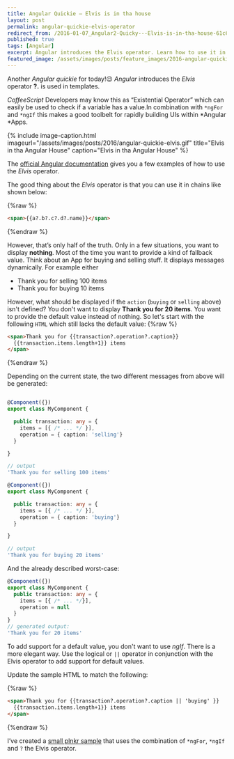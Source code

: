 ```yaml
---
title: Angular Quickie — Elvis is in tha house
layout: post
permalink: angular-quickie-elvis-operator
redirect_from: /2016-01-07_Angular2-Quicky---Elvis-is-in-tha-house-61c6a714dfe3
published: true
tags: [Angular]
excerpt: Angular introduces the Elvis operator. Learn how to use it in templates and how to build more efficient HTML templates for your Angular components.
featured_image: /assets/images/posts/feature_images/2016-angular-quickie.jpg
---
```

Another *Angular quickie* for today!😉 *Angular* introduces the *Elvis* operator **?.** is used in templates.

*CoffeeScript* Developers may know this as “Existential Operator” which can easily be used to check if a variable has a value.In combination with `*ngFor` and `*ngIf` this makes a good toolbelt for rapidly building UIs within *Angular *Apps.

{% include image-caption.html imageurl="/assets/images/posts/2016/angular-quickie-elvis.gif"
title="Elvis in tha Angular House" caption="Elvis in tha Angular House" %}

The [official Angular documentation](https://angular.io/docs/ts/latest/guide/template-syntax.html#!#expression-operators) gives you a few examples of how to use the *Elvis* operator.

The good thing about the *Elvis* operator is that you can use it in chains like shown below:

{%raw %}
```html
<span>{{a?.b?.c?.d?.name}}</span>

```
{%endraw %}

However, that’s only half of the truth. Only in a few situations, you want to display **nothing**. Most of the time you want to provide a kind of fallback value. Think about an App for buying and selling stuff. It displays messages dynamically. For example either

 * Thank you for selling 100 items
 * Thank you for buying 10 items

However, what should be displayed if the `action` (`buying` or `selling` above) isn't defined? You don't want to display **Thank you for 20 items**.  You want to provide the default value instead of nothing. So let's start with the following `HTML` which still lacks the default value:
{%raw %}
```html
<span>Thank you for {{transaction?.operation?.caption}}
  {{transaction.items.length+1}} items
</span>

```
{%endraw %}

Depending on the current state, the two different messages from above will be generated:

```typescript

@Component({})
export class MyComponent {

  public transaction: any = {
    items = [{ /* ... */ }],
    operation = { caption: 'selling'}
  }

}

// output
'Thank you for selling 100 items'

```

```typescript
@Component({})
export class MyComponent {

  public transaction: any = {
    items = [{ /* ... */ }],
    operation = { caption: 'buying'}
  }

}

// output
'Thank you for buying 20 items'
```

And the already described worst-case:

```typescript
@Component({})
export class MyComponent {
  public transaction: any = {
    items = [{ /* ... */}],
    operation = null
  }
}
// generated output:
'Thank you for 20 items'

```

To add support for a default value, you don't want to use *ngIf*. There is a more elegant way. 
Use the logical or `||` operator in conjunction with the Elvis operator to add support for default values. 

Update the sample HTML to match the following:

{%raw %}
```html
<span>Thank you for {{transaction?.operation?.caption || 'buying' }}
  {{transaction.items.length+1}} items
</span>

```
{%endraw %}

I’ve created a [small plnkr sample](https://embed.plnkr.co/D1AWgU/) that uses the combination of `*ngFor`, `*ngIf` and `?` the Elvis operator.



